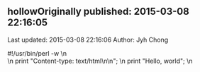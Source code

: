 ## hollowOriginally published: 2015-03-08 22:16:05 
Last updated: 2015-03-08 22:16:06 
Author: Jyh Chong 
 
#!/usr/bin/perl -w\n                 \n     print "Content-type: text/html\\n\\n";\n     print "Hello, world";\n
